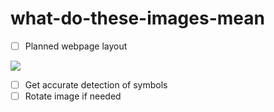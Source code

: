 # what-do-these-images-mean

- [ ] Planned webpage layout
<img src="https://smonk.club/2021/06/21/ComplicatedEquatorialCrow.png">

- [ ] Get accurate detection of symbols
- [ ] Rotate image if needed
